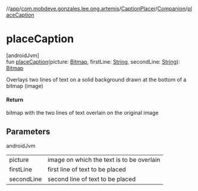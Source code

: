 //[app](../../../../index.md)/[com.mobdeve.gonzales.lee.ong.artemis](../../index.md)/[CaptionPlacer](../index.md)/[Companion](index.md)/[placeCaption](place-caption.md)

# placeCaption

[androidJvm]\
fun [placeCaption](place-caption.md)(picture: [Bitmap](https://developer.android.com/reference/kotlin/android/graphics/Bitmap.html), firstLine: [String](https://kotlinlang.org/api/latest/jvm/stdlib/kotlin/-string/index.html), secondLine: [String](https://kotlinlang.org/api/latest/jvm/stdlib/kotlin/-string/index.html)): [Bitmap](https://developer.android.com/reference/kotlin/android/graphics/Bitmap.html)

Overlays two lines of text on a solid background drawn at the bottom of a bitmap (image)

#### Return

bitmap with the two lines of text overlain on the original image

## Parameters

androidJvm

| | |
|---|---|
| picture | image on which the text is to be overlain |
| firstLine | first line of text to be placed |
| secondLine | second line of text to be placed |
